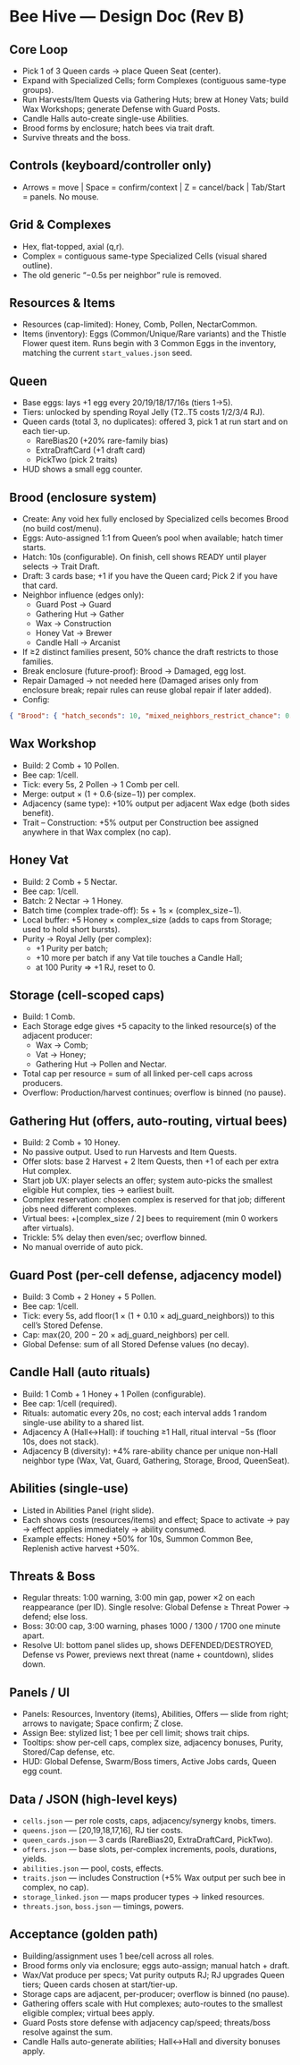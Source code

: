 # Bee Hive — Design Doc (Rev B)

## Core Loop

- Pick 1 of 3 Queen cards → place Queen Seat (center).
- Expand with Specialized Cells; form Complexes (contiguous same-type groups).
- Run Harvests/Item Quests via Gathering Huts; brew at Honey Vats; build Wax Workshops; generate Defense with Guard Posts.
- Candle Halls auto-create single-use Abilities.
- Brood forms by enclosure; hatch bees via trait draft.
- Survive threats and the boss.

## Controls (keyboard/controller only)

- Arrows = move | Space = confirm/context | Z = cancel/back | Tab/Start = panels. No mouse.

## Grid & Complexes

- Hex, flat-topped, axial (q,r).
- Complex = contiguous same-type Specialized Cells (visual shared outline).
- The old generic “−0.5s per neighbor” rule is removed.

## Resources & Items

- Resources (cap-limited): Honey, Comb, Pollen, NectarCommon.
- Items (inventory): Eggs (Common/Unique/Rare variants) and the Thistle Flower quest item. Runs begin with 3 Common Eggs in the
  inventory, matching the current `start_values.json` seed.

## Queen

- Base eggs: lays +1 egg every 20/19/18/17/16s (tiers 1→5).
- Tiers: unlocked by spending Royal Jelly (T2..T5 costs 1/2/3/4 RJ).
- Queen cards (total 3, no duplicates): offered 3, pick 1 at run start and on each tier-up.
  - RareBias20 (+20% rare-family bias)
  - ExtraDraftCard (+1 draft card)
  - PickTwo (pick 2 traits)
- HUD shows a small egg counter.

## Brood (enclosure system)

- Create: Any void hex fully enclosed by Specialized cells becomes Brood (no build cost/menu).
- Eggs: Auto-assigned 1:1 from Queen’s pool when available; hatch timer starts.
- Hatch: 10s (configurable). On finish, cell shows READY until player selects → Trait Draft.
- Draft: 3 cards base; +1 if you have the Queen card; Pick 2 if you have that card.
- Neighbor influence (edges only):
  - Guard Post → Guard
  - Gathering Hut → Gather
  - Wax → Construction
  - Honey Vat → Brewer
  - Candle Hall → Arcanist
- If ≥2 distinct families present, 50% chance the draft restricts to those families.
- Break enclosure (future-proof): Brood → Damaged, egg lost.
- Repair Damaged → not needed here (Damaged arises only from enclosure break; repair rules can reuse global repair if later added).
- Config:

```json
{ "Brood": { "hatch_seconds": 10, "mixed_neighbors_restrict_chance": 0.5 } }
```

## Wax Workshop

- Build: 2 Comb + 10 Pollen.
- Bee cap: 1/cell.
- Tick: every 5s, 2 Pollen → 1 Comb per cell.
- Merge: output × (1 + 0.6·(size−1)) per complex.
- Adjacency (same type): +10% output per adjacent Wax edge (both sides benefit).
- Trait – Construction: +5% output per Construction bee assigned anywhere in that Wax complex (no cap).

## Honey Vat

- Build: 2 Comb + 5 Nectar.
- Bee cap: 1/cell.
- Batch: 2 Nectar → 1 Honey.
- Batch time (complex trade-off): 5s + 1s × (complex_size−1).
- Local buffer: +5 Honey × complex_size (adds to caps from Storage; used to hold short bursts).
- Purity → Royal Jelly (per complex):
  - +1 Purity per batch;
  - +10 more per batch if any Vat tile touches a Candle Hall;
  - at 100 Purity ⇒ +1 RJ, reset to 0.

## Storage (cell-scoped caps)

- Build: 1 Comb.
- Each Storage edge gives +5 capacity to the linked resource(s) of the adjacent producer:
  - Wax → Comb;
  - Vat → Honey;
  - Gathering Hut → Pollen and Nectar.
- Total cap per resource = sum of all linked per-cell caps across producers.
- Overflow: Production/harvest continues; overflow is binned (no pause).

## Gathering Hut (offers, auto-routing, virtual bees)

- Build: 2 Comb + 10 Honey.
- No passive output. Used to run Harvests and Item Quests.
- Offer slots: base 2 Harvest + 2 Item Quests, then +1 of each per extra Hut complex.
- Start job UX: player selects an offer; system auto-picks the smallest eligible Hut complex, ties → earliest built.
- Complex reservation: chosen complex is reserved for that job; different jobs need different complexes.
- Virtual bees: +⌊complex_size / 2⌋ bees to requirement (min 0 workers after virtuals).
- Trickle: 5% delay then even/sec; overflow binned.
- No manual override of auto pick.

## Guard Post (per-cell defense, adjacency model)

- Build: 3 Comb + 2 Honey + 5 Pollen.
- Bee cap: 1/cell.
- Tick: every 5s, add floor(1 × (1 + 0.10 × adj_guard_neighbors)) to this cell’s Stored Defense.
- Cap: max(20, 200 − 20 × adj_guard_neighbors) per cell.
- Global Defense: sum of all Stored Defense values (no decay).

## Candle Hall (auto rituals)

- Build: 1 Comb + 1 Honey + 1 Pollen (configurable).
- Bee cap: 1/cell (required).
- Rituals: automatic every 20s, no cost; each interval adds 1 random single-use ability to a shared list.
- Adjacency A (Hall↔Hall): if touching ≥1 Hall, ritual interval −5s (floor 10s, does not stack).
- Adjacency B (diversity): +4% rare-ability chance per unique non-Hall neighbor type (Wax, Vat, Guard, Gathering, Storage, Brood, QueenSeat).

## Abilities (single-use)

- Listed in Abilities Panel (right slide).
- Each shows costs (resources/items) and effect; Space to activate → pay → effect applies immediately → ability consumed.
- Example effects: Honey +50% for 10s, Summon Common Bee, Replenish active harvest +50%.

## Threats & Boss

- Regular threats: 1:00 warning, 3:00 min gap, power ×2 on each reappearance (per ID). Single resolve: Global Defense ≥ Threat Power → defend; else loss.
- Boss: 30:00 cap, 3:00 warning, phases 1000 / 1300 / 1700 one minute apart.
- Resolve UI: bottom panel slides up, shows DEFENDED/DESTROYED, Defense vs Power, previews next threat (name + countdown), slides down.

## Panels / UI

- Panels: Resources, Inventory (items), Abilities, Offers — slide from right; arrows to navigate; Space confirm; Z close.
- Assign Bee: stylized list; 1 bee per cell limit; shows trait chips.
- Tooltips: show per-cell caps, complex size, adjacency bonuses, Purity, Stored/Cap defense, etc.
- HUD: Global Defense, Swarm/Boss timers, Active Jobs cards, Queen egg count.

## Data / JSON (high-level keys)

- `cells.json` — per role costs, caps, adjacency/synergy knobs, timers.
- `queens.json` — [20,19,18,17,16], RJ tier costs.
- `queen_cards.json` — 3 cards (RareBias20, ExtraDraftCard, PickTwo).
- `offers.json` — base slots, per-complex increments, pools, durations, yields.
- `abilities.json` — pool, costs, effects.
- `traits.json` — includes Construction (+5% Wax output per such bee in complex, no cap).
- `storage_linked.json` — maps producer types → linked resources.
- `threats.json`, `boss.json` — timings, powers.

## Acceptance (golden path)

- Building/assignment uses 1 bee/cell across all roles.
- Brood forms only via enclosure; eggs auto-assign; manual hatch + draft.
- Wax/Vat produce per specs; Vat purity outputs RJ; RJ upgrades Queen tiers; Queen cards chosen at start/tier-up.
- Storage caps are adjacent, per-producer; overflow is binned (no pause).
- Gathering offers scale with Hut complexes; auto-routes to the smallest eligible complex; virtual bees apply.
- Guard Posts store defense with adjacency cap/speed; threats/boss resolve against the sum.
- Candle Halls auto-generate abilities; Hall↔Hall and diversity bonuses apply.
